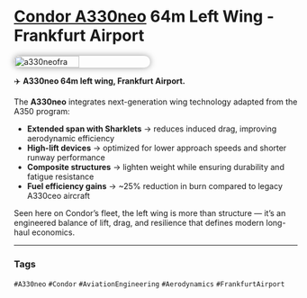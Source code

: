 # [Condor A330neo](https://www.condor.com/eu/fly-enjoy/condor-partner/our-fleet/airbus-a330neo/a330neo-technical-data.jsp) 64m Left Wing - Frankfurt Airport

<div style="display:flex;flex-wrap:wrap;gap:10px;">
  <img src="/alvin-site/JPG_VID/PXL_20240924_105646540.jpg?v=3"
       alt="a330neofra"
       width="48%"
       style="border-radius:12px;box-shadow:0 0 12px rgba(0,0,0,0.4);">
</div>

✈️ **A330neo 64m left wing, Frankfurt Airport.**  

The **A330neo** integrates next-generation wing technology adapted from the A350 program:  

- **Extended span with Sharklets** → reduces induced drag, improving aerodynamic efficiency  
- **High-lift devices** → optimized for lower approach speeds and shorter runway performance  
- **Composite structures** → lighten weight while ensuring durability and fatigue resistance  
- **Fuel efficiency gains** → ~25% reduction in burn compared to legacy A330ceo aircraft  

Seen here on Condor’s fleet, the left wing is more than structure — it’s an engineered balance of lift, drag, and resilience that defines modern long-haul economics.  

---

### Tags  
`#A330neo` `#Condor` `#AviationEngineering` `#Aerodynamics` `#FrankfurtAirport`
